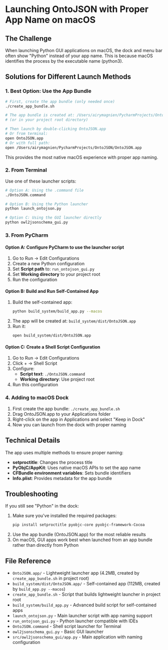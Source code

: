 # Launching OntoJSON with Proper App Name on macOS

## The Challenge
When launching Python GUI applications on macOS, the dock and menu bar often show "Python" instead of your app name. This is because macOS identifies the process by the executable name (python3).

## Solutions for Different Launch Methods

### 1. **Best Option: Use the App Bundle**
```bash
# First, create the app bundle (only needed once)
./create_app_bundle.sh

# The app bundle is created at: /Users/airymagnien/PycharmProjects/OntoJSON/OntoJSON.app
# (or in your project root directory)

# Then launch by double-clicking OntoJSON.app
# Or from terminal:
open OntoJSON.app
# Or with full path:
open /Users/airymagnien/PycharmProjects/OntoJSON/OntoJSON.app
```
This provides the most native macOS experience with proper app naming.

### 2. **From Terminal**
Use one of these launcher scripts:
```bash
# Option A: Using the .command file
./OntoJSON.command

# Option B: Using the Python launcher
python launch_ontojson.py

# Option C: Using the GUI launcher directly
python owl2jsonschema_gui.py
```

### 3. **From PyCharm**

#### Option A: Configure PyCharm to use the launcher script
1. Go to Run → Edit Configurations
2. Create a new Python configuration
3. Set **Script path** to: `run_ontojson_gui.py`
4. Set **Working directory** to your project root
5. Run the configuration

#### Option B: Build and Run Self-Contained App
1. Build the self-contained app:
   ```bash
   python build_system/build_app.py --macos
   ```
2. The app will be created at: `build_system/dist/OntoJSON.app`
3. Run it:
   ```bash
   open build_system/dist/OntoJSON.app
   ```

#### Option C: Create a Shell Script Configuration
1. Go to Run → Edit Configurations
2. Click + → Shell Script
3. Configure:
   - **Script text**: `./OntoJSON.command`
   - **Working directory**: Use project root
4. Run this configuration

### 4. **Adding to macOS Dock**
1. First create the app bundle: `./create_app_bundle.sh`
2. Drag OntoJSON.app to your Applications folder
3. Right-click on the app in Applications and select "Keep in Dock"
4. Now you can launch from the dock with proper naming

## Technical Details

The app uses multiple methods to ensure proper naming:
- **setproctitle**: Changes the process title
- **PyObjC/AppKit**: Uses native macOS APIs to set the app name
- **CFBundle environment variables**: Sets bundle identifiers
- **Info.plist**: Provides metadata for the app bundle

## Troubleshooting

If you still see "Python" in the dock:
1. Make sure you've installed the required packages:
   ```bash
   pip install setproctitle pyobjc-core pyobjc-framework-Cocoa
   ```
2. Use the app bundle (OntoJSON.app) for the most reliable results
3. On macOS, GUI apps work best when launched from an app bundle rather than directly from Python

## File Reference
- `OntoJSON.app/` - Lightweight launcher app (4.2MB, created by `create_app_bundle.sh` in project root)
- `build_system/dist/OntoJSON.app/` - Self-contained app (112MB, created by `build_app.py --macos`)
- `create_app_bundle.sh` - Script that builds lightweight launcher in project root
- `build_system/build_app.py` - Advanced build script for self-contained apps
- `launch_ontojson.py` - Main launcher script with app naming support
- `run_ontojson_gui.py` - Python launcher compatible with IDEs
- `OntoJSON.command` - Shell script launcher for Terminal
- `owl2jsonschema_gui.py` - Basic GUI launcher
- `src/owl2jsonschema_gui/app.py` - Main application with naming configuration